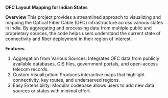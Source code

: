 **OFC Layout Mapping for Indian States**

**Overview**
This project provides a streamlined approach to visualizing and mapping the Optical Fiber Cable (OFC) infrastructure across various states in India. By aggregating and processing data from multiple public and proprietary sources, the code helps users understand the current state of connectivity and fiber deployment in their region of interest.

**Features**
1. Aggregation from Various Sources: Integrates OFC data from publicly available databases, GIS files, government portals, and open-access telecom records.
2. Custom Visualization: Produces interactive maps that highlight connectivity, key routes, and underserved regions.
3. Easy Extensibility: Modular codebase allows users to add new data sources or states with minimal effort.
